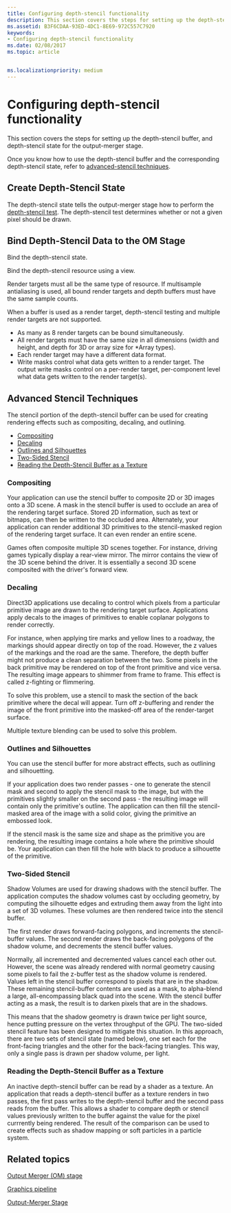 ```yaml
---
title: Configuring depth-stencil functionality
description: This section covers the steps for setting up the depth-stencil buffer, and depth-stencil state for the output-merger stage.
ms.assetid: B3F6CDAA-93ED-4DC1-8E69-972C557C7920
keywords:
- Configuring depth-stencil functionality
ms.date: 02/08/2017
ms.topic: article


ms.localizationpriority: medium
---
```

# <span id="direct3dconcepts.configuring_depth-stencil_functionality"></span>Configuring depth-stencil functionality


This section covers the steps for setting up the depth-stencil buffer, and depth-stencil state for the output-merger stage.

Once you know how to use the depth-stencil buffer and the corresponding depth-stencil state, refer to [advanced-stencil techniques](#advanced-stencil-techniques).

## <span id="Create_Depth_Stencil_State"></span><span id="create_depth_stencil_state"></span><span id="CREATE_DEPTH_STENCIL_STATE"></span>Create Depth-Stencil State


The depth-stencil state tells the output-merger stage how to perform the [depth-stencil test](https://msdn.microsoft.com/library/windows/desktop/bb205120). The depth-stencil test determines whether or not a given pixel should be drawn.

## <span id="Bind_Depth_Stencil_to_the_OM_Stage"></span><span id="bind_depth_stencil_to_the_om_stage"></span><span id="BIND_DEPTH_STENCIL_TO_THE_OM_STAGE"></span>Bind Depth-Stencil Data to the OM Stage


Bind the depth-stencil state.

Bind the depth-stencil resource using a view.

Render targets must all be the same type of resource. If multisample antialiasing is used, all bound render targets and depth buffers must have the same sample counts.

When a buffer is used as a render target, depth-stencil testing and multiple render targets are not supported.

-   As many as 8 render targets can be bound simultaneously.
-   All render targets must have the same size in all dimensions (width and height, and depth for 3D or array size for \*Array types).
-   Each render target may have a different data format.
-   Write masks control what data gets written to a render target. The output write masks control on a per-render target, per-component level what data gets written to the render target(s).

## <span id="Advanced_Stencil_Techniques"></span><span id="advanced_stencil_techniques"></span><span id="ADVANCED_STENCIL_TECHNIQUES"></span><span id="advanced-stencil-techniques"></span>Advanced Stencil Techniques


The stencil portion of the depth-stencil buffer can be used for creating rendering effects such as compositing, decaling, and outlining.

-   [Compositing](#compositing)
-   [Decaling](#decaling)
-   [Outlines and Silhouettes](#outlines-and-silhouettes)
-   [Two-Sided Stencil](#two-sided-stencil)
-   [Reading the Depth-Stencil Buffer as a Texture](#reading-the-depth-stencil-buffer-as-a-texture)

### <span id="Compositing"></span><span id="compositing"></span><span id="COMPOSITING"></span>Compositing

Your application can use the stencil buffer to composite 2D or 3D images onto a 3D scene. A mask in the stencil buffer is used to occlude an area of the rendering target surface. Stored 2D information, such as text or bitmaps, can then be written to the occluded area. Alternately, your application can render additional 3D primitives to the stencil-masked region of the rendering target surface. It can even render an entire scene.

Games often composite multiple 3D scenes together. For instance, driving games typically display a rear-view mirror. The mirror contains the view of the 3D scene behind the driver. It is essentially a second 3D scene composited with the driver's forward view.

### <span id="Decaling"></span><span id="decaling"></span><span id="DECALING"></span>Decaling

Direct3D applications use decaling to control which pixels from a particular primitive image are drawn to the rendering target surface. Applications apply decals to the images of primitives to enable coplanar polygons to render correctly.

For instance, when applying tire marks and yellow lines to a roadway, the markings should appear directly on top of the road. However, the z values of the markings and the road are the same. Therefore, the depth buffer might not produce a clean separation between the two. Some pixels in the back primitive may be rendered on top of the front primitive and vice versa. The resulting image appears to shimmer from frame to frame. This effect is called z-fighting or flimmering.

To solve this problem, use a stencil to mask the section of the back primitive where the decal will appear. Turn off z-buffering and render the image of the front primitive into the masked-off area of the render-target surface.

Multiple texture blending can be used to solve this problem.

### <span id="Outlines_and_Silhouettes"></span><span id="outlines_and_silhouettes"></span><span id="OUTLINES_AND_SILHOUETTES"></span><span id="outlines-and-silhouettes">Outlines and Silhouettes

You can use the stencil buffer for more abstract effects, such as outlining and silhouetting.

If your application does two render passes - one to generate the stencil mask and second to apply the stencil mask to the image, but with the primitives slightly smaller on the second pass - the resulting image will contain only the primitive's outline. The application can then fill the stencil-masked area of the image with a solid color, giving the primitive an embossed look.

If the stencil mask is the same size and shape as the primitive you are rendering, the resulting image contains a hole where the primitive should be. Your application can then fill the hole with black to produce a silhouette of the primitive.

### <span id="Two_Sided_Stencil"></span><span id="two_sided_stencil"></span><span id="TWO_SIDED_STENCIL"></span>Two-Sided Stencil

Shadow Volumes are used for drawing shadows with the stencil buffer. The application computes the shadow volumes cast by occluding geometry, by computing the silhouette edges and extruding them away from the light into a set of 3D volumes. These volumes are then rendered twice into the stencil buffer.

The first render draws forward-facing polygons, and increments the stencil-buffer values. The second render draws the back-facing polygons of the shadow volume, and decrements the stencil buffer values.

Normally, all incremented and decremented values cancel each other out. However, the scene was already rendered with normal geometry causing some pixels to fail the z-buffer test as the shadow volume is rendered. Values left in the stencil buffer correspond to pixels that are in the shadow. These remaining stencil-buffer contents are used as a mask, to alpha-blend a large, all-encompassing black quad into the scene. With the stencil buffer acting as a mask, the result is to darken pixels that are in the shadows.

This means that the shadow geometry is drawn twice per light source, hence putting pressure on the vertex throughput of the GPU. The two-sided stencil feature has been designed to mitigate this situation. In this approach, there are two sets of stencil state (named below), one set each for the front-facing triangles and the other for the back-facing triangles. This way, only a single pass is drawn per shadow volume, per light.

### <span id="Reading_the_Depth-Stencil_Buffer_as_a_Texture"></span><span id="reading_the_depth-stencil_buffer_as_a_texture"></span><span id="READING_THE_DEPTH-STENCIL_BUFFER_AS_A_TEXTURE"></span><span id="reading-the-depth-stencil-buffer-as-a-texture"></span>Reading the Depth-Stencil Buffer as a Texture

An inactive depth-stencil buffer can be read by a shader as a texture. An application that reads a depth-stencil buffer as a texture renders in two passes, the first pass writes to the depth-stencil buffer and the second pass reads from the buffer. This allows a shader to compare depth or stencil values previously written to the buffer against the value for the pixel currrently being rendered. The result of the comparison can be used to create effects such as shadow mapping or soft particles in a particle system.

## <span id="related-topics"></span>Related topics


[Output Merger (OM) stage](output-merger-stage--om-.md)

[Graphics pipeline](graphics-pipeline.md)

[Output-Merger Stage](https://msdn.microsoft.com/library/windows/desktop/bb205120)
